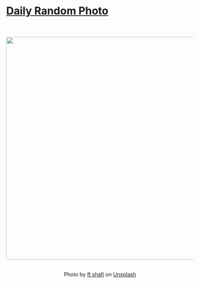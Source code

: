 # [Daily Random Photo](https://www.dailyrandomphoto.com/)

<div align="center">
  <br>
  <br>
  <a href="https://www.dailyrandomphoto.com/p/2023/2023-10-30/"><img src="https://images.unsplash.com/photo-1693924198149-e14ff98ed3f8?crop=entropy&cs=tinysrgb&fit=max&fm=jpg&ixid=M3w3NzUwOHwwfDF8cmFuZG9tfHx8fHx8fHx8MTY5ODYyNTc2Mnw&ixlib=rb-4.0.3&q=80&w=1080" width="600px"></a>
  <br>
  <br>
  <p class="has-text-grey">Photo by <a href="https://unsplash.com/@ftshafi?utm_source=Daily%20Random%20Photo&amp;utm_medium=referral" target="_blank" rel="noopener noreferrer">ft shafi</a> on <a href="https://unsplash.com/photos/a-close-up-of-a-large-green-plant-yXj3_8hhKQM?utm_source=Daily%20Random%20Photo&amp;utm_medium=referral" target="_blank" rel="noopener noreferrer">Unsplash</a></p>
</div>

